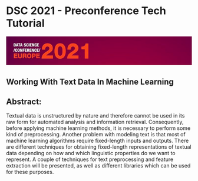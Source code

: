# DSC 2021 - Preconference Tech Tutorial

<p align="center">
  <img src="./dsc_logo.png" width="1000">
</p>


## Working With Text Data In Machine Learning

## Abstract:
Textual data is unstructured by nature and therefore cannot be used in its raw form for automated analysis and information retrieval. Consequently, before applying machine learning methods, it is necessary to perform some kind of preprocessing. Another problem with modeling text is that most of machine learning algorithms require fixed-length inputs and outputs. There are different techniques for obtaining fixed-length representations of textual data depending on how and which linguistic properties do we want to represent. A couple of techniques for text preprocessing and feature extraction will be presented, as well as different libraries which can be used for these purposes.



